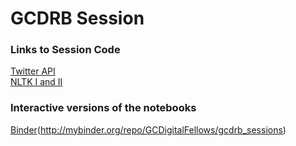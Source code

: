 # GCDRB Session

### Links to Session Code

[Twitter API](https://github.com/smythp/twitter-workshop)  
[NLTK I and II](http://michellejm.github.io/GCDRB_Text_Analysis/)  

### Interactive versions of the notebooks  
[Binder](http://mybinder.org/badge.svg)(http://mybinder.org/repo/GCDigitalFellows/gcdrb_sessions)  

